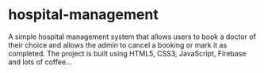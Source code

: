 # hospital-management
A simple hospital management system that allows users to book a doctor of their choice and allows the admin to cancel a booking or mark it as completed. The project is built using HTML5, CSS3, JavaScript, Firebase and lots of coffee...

